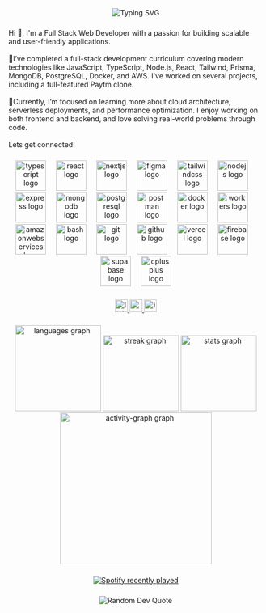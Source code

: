 <div align="center">
  <img src="https://readme-typing-svg.herokuapp.com/?font=Righteous&size=35&center=true&vCenter=true&width=500&height=70&duration=4000&lines=Hey+there!+👋;I'm+Anil+Singh.;Full+Stack+Web+Developer" alt="Typing SVG" style="max-width: 100%;">
</div>

###

<p align="left">Hi 👋, I'm a Full Stack Web Developer with a passion for building scalable and user-friendly applications.<br><br>🔭I’ve completed a full-stack development curriculum covering modern technologies like JavaScript, TypeScript, Node.js, React, Tailwind, Prisma, MongoDB, PostgreSQL, Docker, and AWS. I've worked on several projects, including a full-featured Paytm clone.<br><br>🌱Currently, I’m focused on learning more about cloud architecture, serverless deployments, and performance optimization. I enjoy working on both frontend and backend, and love solving real-world problems through code.<br><br>Lets get connected!</p>

###

<div align="center">
  <img src="https://skillicons.dev/icons?i=ts" height="60" alt="typescript logo"  />
  <img width="12" />
  <img src="https://skillicons.dev/icons?i=react" height="60" alt="react logo"  />
  <img width="12" />
  <img src="https://skillicons.dev/icons?i=nextjs" height="60" alt="nextjs logo"  />
  <img width="12" />
  <img src="https://skillicons.dev/icons?i=figma" height="60" alt="figma logo"  />
  <img width="12" />
  <img src="https://skillicons.dev/icons?i=tailwind" height="60" alt="tailwindcss logo"  />
  <img width="12" />
  <img src="https://skillicons.dev/icons?i=nodejs" height="60" alt="nodejs logo"  />
  <img width="12" />
  <img src="https://skillicons.dev/icons?i=express" height="60" alt="express logo"  />
  <img width="12" />
  <img src="https://skillicons.dev/icons?i=mongodb" height="60" alt="mongodb logo"  />
  <img width="12" />
  <img src="https://skillicons.dev/icons?i=postgres" height="60" alt="postgresql logo"  />
  <img width="12" />
  <img src="https://skillicons.dev/icons?i=postman" height="60" alt="postman logo"  />
  <img width="12" />
  <img src="https://skillicons.dev/icons?i=docker" height="60" alt="docker logo"  />
  <img width="12" />
  <img src="https://skillicons.dev/icons?i=workers" height="60" alt="workers logo"  />
  <img width="12" />
  <img src="https://skillicons.dev/icons?i=aws" height="60" alt="amazonwebservices logo"  />
  <img width="12" />
  <img src="https://skillicons.dev/icons?i=bash" height="60" alt="bash logo"  />
  <img width="12" />
  <img src="https://skillicons.dev/icons?i=git" height="60" alt="git logo"  />
  <img width="12" />
  <img src="https://skillicons.dev/icons?i=github" height="60" alt="github logo"  />
  <img width="12" />
  <img src="https://skillicons.dev/icons?i=vercel" height="60" alt="vercel logo"  />
  <img width="12" />
  <img src="https://skillicons.dev/icons?i=firebase" height="60" alt="firebase logo"  />
  <img width="12" />
  <img src="https://skillicons.dev/icons?i=supabase" height="60" alt="supabase logo"  />
  <img width="12" />
  <img src="https://skillicons.dev/icons?i=cpp" height="60" alt="cplusplus logo"  />
</div>

###

<div align="center">
  <a href="https://www.linkedin.com/in/anilsingh-in/" target="_blank">
    <img src="https://img.shields.io/static/v1?message=LINKEDIN&logo=linkedin&label=IN&color=0077B5&logoColor=black&labelColor=#&style=for-the-badge" height="25" alt="linkedin logo"  />
  </a>
  <a href="mailto:anilsingh.portfolio@gmail.com?subject=Hey!%20Lets%20Collaborate" target="_blank">
    <img src="https://img.shields.io/static/v1?message=GMAIL&logo=gmail&label=&color=D14836&logoColor=white&labelColor=#405de6&style=for-the-badge" height="25" alt="gmail logo"  />
  </a>
  <a href="https://www.instagram.com/anil____me/" target="_blank">
    <img src="https://img.shields.io/static/v1?message=INSTAGRAM&logo=instagram&label=&color=E4405F&logoColor=white&labelColor=#405de6&style=for-the-badge" height="25" alt="instagram logo"  />
  </a>
</div>

###

<div align="center">
  <img src="https://github-readme-stats.vercel.app/api/top-langs?username=developeranil65&locale=en&hide_title=false&layout=compact&card_width=320&langs_count=6&theme=dracula&hide_border=false&order=2" height="170" alt="languages graph"  />
  <img src="https://streak-stats.demolab.com?user=developeranil65&locale=en&mode=daily&theme=tokyonight&hide_border=true&border_radius=5&order=3" height="150" alt="streak graph"  />
  <img src="https://github-readme-stats.vercel.app/api?username=developeranil65&hide_title=true&hide_rank=false&show_icons=true&include_all_commits=true&count_private=true&disable_animations=false&theme=tokyonight&locale=en&hide_border=false&order=1" height="150" alt="stats graph"  />
  <img src="https://github-readme-activity-graph.vercel.app/graph?username=developeranil65&radius=16&theme=redical&area=true&order=5&hide_title=true&hide_border=false" height="300" alt="activity-graph graph"  />
</div>

###

<div align="center">
  <a href="https://open.spotify.com/user/31p4s3dhdz52atpuznsvmf3d3h4u">
    <img src="https://spotify-recently-played-readme.vercel.app/api?user=31p4s3dhdz52atpuznsvmf3d3h4u&count=4&unique=false" alt="Spotify recently played"  />
  </a>
</div>

###

###
<div align="center">
  <img src="https://quotes-github-readme.vercel.app/api?type=horizontal&theme=tokyonight" alt="Random Dev Quote">
</div>


